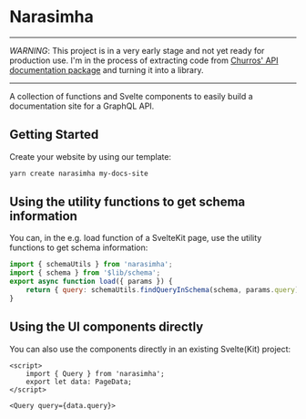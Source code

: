 # Narasimha

****
*WARNING*: This project is in a very early stage and not yet ready for production use. I'm in the process of extracting code from [Churros' API documentation package](https://github.com/inp-net/churros/tree/main/packages/docs) and turning it into a library.
****

A collection of functions and Svelte components to easily build a documentation site for a GraphQL API.

## Getting Started

Create your website by using our template:

```bash
yarn create narasimha my-docs-site
```

## Using the utility functions to get schema information

You can, in the e.g. load function of a SvelteKit page, use the utility functions to get schema information:

```javascript
import { schemaUtils } from 'narasimha';
import { schema } from '$lib/schema';
export async function load({ params }) {
	return { query: schemaUtils.findQueryInSchema(schema, params.query) };
}
```

## Using the UI components directly

You can also use the components directly in an existing Svelte(Kit) project:

```svelte
<script>
    import { Query } from 'narasimha';
    export let data: PageData;
</script>

<Query query={data.query}>
```
